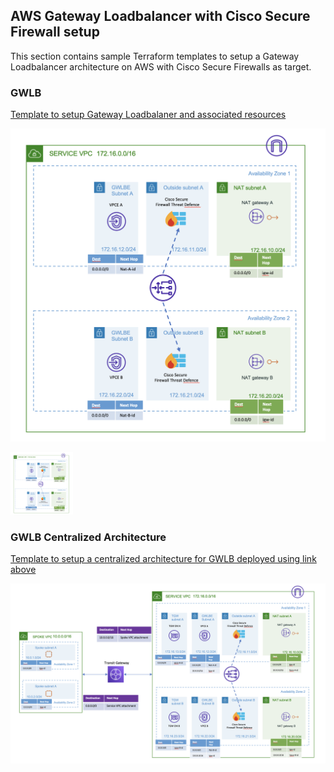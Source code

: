 ## AWS Gateway Loadbalancer with Cisco Secure Firewall setup

This section contains sample Terraform templates to setup a Gateway Loadbalancer architecture on AWS with Cisco Secure Firewalls as target.

### **GWLB**

[Template to setup Gateway Loadbalaner and associated resources](GWLB)

![Gateway loadbalancer setup](images/GWLB.png)

<img src="images/GWLB.png" width="100" height="100">

### **GWLB Centralized Architecture**

[Template to setup a centralized architecture for GWLB deployed using link above](centralized_architecture)

![GWLB Centralized Architecture](images/centralized_architecture.png)
